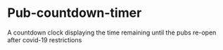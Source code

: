# Pub-countdown-timer
A countdown clock displaying the time remaining until the pubs re-open after covid-19 restrictions 

